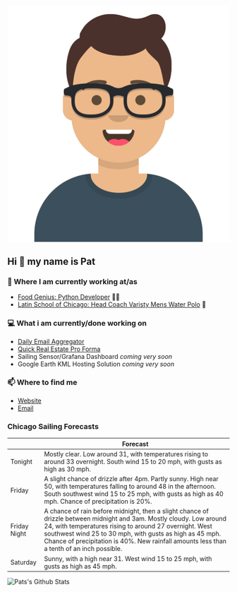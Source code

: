 [![Social banner for p-j-falconer](https://raw.githubusercontent.com/P-J-FALCONER/P-J-FALCONER/master/assets/avataaars.svg)](https://patfalconer.com/)
## Hi :wave: my name is Pat

### 💼 Where I am currently working at/as
- [Food Genius: Python Developer](https://getfoodgenius.com/) 🍔🐍
- [Latin School of Chicago: Head Coach Varisty Mens Water Polo](https://www.latinschool.org/) 🤽


### 💻 What i am currently/done working on
 - [Daily Email Aggregator](https://github.com/P-J-FALCONER/dott_daily_mail)
 - [Quick Real Estate Pro Forma](https://github.com/P-J-FALCONER/henry)
 - Sailing Sensor/Grafana Dashboard *coming very soon*
 - Google Earth KML Hosting Solution *coming very soon*

### 📫 Where to find me
 - [Website](https://patfalconer.com/)
 - [Email](mailto:patrick.j.falconer@gmail.com)


### Chicago Sailing Forecasts
|   | Forecast  |
|---|---|
| Tonight | Mostly clear. Low around 31, with temperatures rising to around 33 overnight. South wind 15 to 20 mph, with gusts as high as 30 mph. |
| Friday | A slight chance of drizzle after 4pm. Partly sunny. High near 50, with temperatures falling to around 48 in the afternoon. South southwest wind 15 to 25 mph, with gusts as high as 40 mph. Chance of precipitation is 20%. |
| Friday Night | A chance of rain before midnight, then a slight chance of drizzle between midnight and 3am. Mostly cloudy. Low around 24, with temperatures rising to around 27 overnight. West southwest wind 25 to 30 mph, with gusts as high as 45 mph. Chance of precipitation is 40%. New rainfall amounts less than a tenth of an inch possible. |
| Saturday | Sunny, with a high near 31. West wind 15 to 25 mph, with gusts as high as 45 mph. |

![Pats's Github Stats](https://github-readme-stats.vercel.app/api?username=p-j-falconer&show_icons=true&theme=radical)
